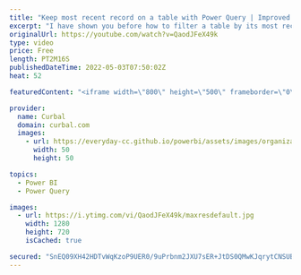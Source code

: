 ```yaml
---
title: "Keep most recent record on a table with Power Query | Improved solution"
excerpt: "I have shown you before how to filter a table by its most recent record before, but I have found a cleaner and I think more effective way to do it. (Tests both versions to see what works with your data)  Here is the link to the previous video: https://www.youtube.com/watch?v=hidJ5T_DYQ0  Get download"
originalUrl: https://youtube.com/watch?v=QaodJFeX49k
type: video
price: Free
length: PT2M16S
publishedDateTime: 2022-05-03T07:50:02Z
heat: 52

featuredContent: "<iframe width=\"800\" height=\"500\" frameborder=\"0\" src=\"https://www.youtube.com/embed/QaodJFeX49k\" allow=\"accelerometer; autoplay; encrypted-media; gyroscope; picture-in-picture\" allowfullscreen></iframe>"

provider:
  name: Curbal
  domain: curbal.com
  images:
    - url: https://everyday-cc.github.io/powerbi/assets/images/organizations/curbal.com-50x50.jpg
      width: 50
      height: 50

topics:
  - Power BI
  - Power Query

images:
  - url: https://i.ytimg.com/vi/QaodJFeX49k/maxresdefault.jpg
    width: 1280
    height: 720
    isCached: true

secured: "SnEQ09XH42HDTvWqKzoP9UER0/9uPrbnm2JXU7sER+JtDS0QMwKJqrytCNSUBRbqZPZMpuX3eBHXCfBvaXX+8XpGzmcihyxRUpfqBF3ehTOz+hulncTd5Djj4X5+TSm/Mg6eNVZSSTmijE4xNXyvor+YdJCyAyEYAxIgyD231OyQwAY0eBFM2lDt1nwUG/kVQ+cEisR8n6reTtQI6wpbUUwM/5FP2ecifhrRTFacObGuSWHg60vpDK9gBiYTkPRA8LMPBKQJIc5Cq+hKYsR2SCjnfc20JQN32kyVekYh6aW2QtxE0r6hWkV2c4NrVIMV25s4jeO5gSfpA9tpvIiaE+RcKUgtE3Psv8p6jwog2yPZitiogvsog2iWoOZL3ui+HLXvjw1wYI5zYUr3fyRC98kqK4m31z0c4H974A83nS8=;s9LLgtkgGDn8qd1ZaOYVAw=="
---
```


